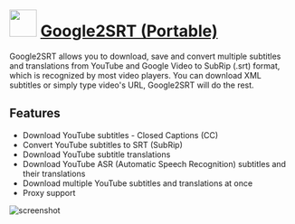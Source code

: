 ﻿# <img src="https://cdn.jsdelivr.net/gh/chtof/chocolatey-packages/automatic/google2srt.portable/google2srt.portable.png" width="48" height="48"/> [Google2SRT (Portable)](https://chocolatey.org/packages/google2srt.portable)

Google2SRT allows you to download, save and convert multiple subtitles and translations from YouTube and Google Video to SubRip (.srt) format, which is recognized by most video players. You can download XML subtitles or simply type video's URL, Google2SRT will do the rest.

## Features
- Download YouTube subtitles - Closed Captions (CC)
- Convert YouTube subtitles to SRT (SubRip)
- Download YouTube subtitle translations
- Download YouTube ASR (Automatic Speech Recognition) subtitles and their translations
- Download multiple YouTube subtitles and translations at once
- Proxy support

![screenshot](https://cdn.jsdelivr.net/gh/chtof/chocolatey-packages/automatic/google2srt.portable/screenshot.png)